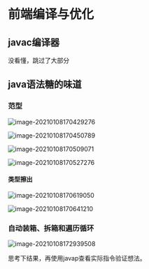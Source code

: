 # 前端编译与优化

## javac编译器



没看懂，跳过了大部分



## java语法糖的味道



### 范型



![image-20210108170429276](/home/cellophane/.config/Typora/typora-user-images/image-20210108170429276.png)

![image-20210108170450789](/home/cellophane/.config/Typora/typora-user-images/image-20210108170450789.png)

![image-20210108170509071](/home/cellophane/.config/Typora/typora-user-images/image-20210108170509071.png)



![image-20210108170527276](/home/cellophane/.config/Typora/typora-user-images/image-20210108170527276.png)





#### 类型擦出

![image-20210108170619050](/home/cellophane/.config/Typora/typora-user-images/image-20210108170619050.png)



![image-20210108170641210](/home/cellophane/.config/Typora/typora-user-images/image-20210108170641210.png)





### 自动装箱、拆箱和遍历循环

![image-20210108172939508](/home/cellophane/.config/Typora/typora-user-images/image-20210108172939508.png)



思考下结果，再使用javap查看实际指令验证想法。